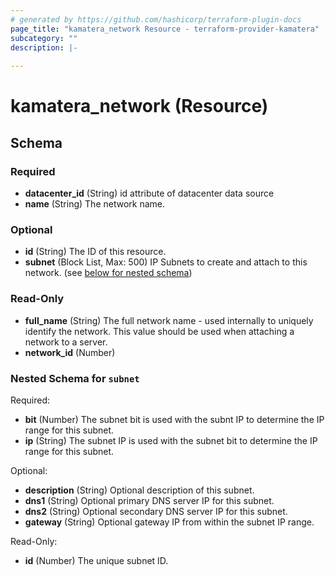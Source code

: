 ```yaml
---
# generated by https://github.com/hashicorp/terraform-plugin-docs
page_title: "kamatera_network Resource - terraform-provider-kamatera"
subcategory: ""
description: |-
  
---
```


# kamatera_network (Resource)





<!-- schema generated by tfplugindocs -->
## Schema

### Required

- **datacenter_id** (String) id attribute of datacenter data source
- **name** (String) The network name.

### Optional

- **id** (String) The ID of this resource.
- **subnet** (Block List, Max: 500) IP Subnets to create and attach to this network. (see [below for nested schema](#nestedblock--subnet))

### Read-Only

- **full_name** (String) The full network name - used internally to uniquely identify the network. This value should be used when attaching a network to a server.
- **network_id** (Number)

<a id="nestedblock--subnet"></a>
### Nested Schema for `subnet`

Required:

- **bit** (Number) The subnet bit is used with the subnt IP to determine the IP range for this subnet.
- **ip** (String) The subnet IP is used with the subnet bit to determine the IP range for this subnet.

Optional:

- **description** (String) Optional description of this subnet.
- **dns1** (String) Optional primary DNS server IP for this subnet.
- **dns2** (String) Optional secondary DNS server IP for this subnet.
- **gateway** (String) Optional gateway IP from within the subnet IP range.

Read-Only:

- **id** (Number) The unique subnet ID.


